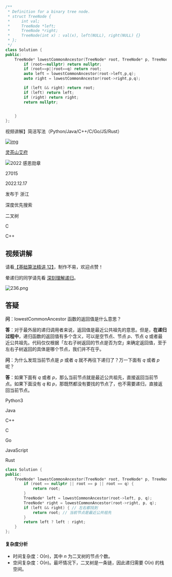 ```cpp
/**
 * Definition for a binary tree node.
 * struct TreeNode {
 *     int val;
 *     TreeNode *left;
 *     TreeNode *right;
 *     TreeNode(int x) : val(x), left(NULL), right(NULL) {}
 * };
 */
class Solution {
public:
    TreeNode* lowestCommonAncestor(TreeNode* root, TreeNode* p, TreeNode* q) {
        if (root==nullptr) return nullptr;
        if (root==p||root==q) return root;
        auto left = lowestCommonAncestor(root->left,p,q);
        auto right = lowestCommonAncestor(root->right,p,q);

        if (left && right) return root;
        if (left) return left;
        if (right) return right;
        return nullptr;

        
    }
};
```

视频讲解】简洁写法（Python/Java/C++/C/Go/JS/Rust）

[![img](https://assets.leetcode.cn/aliyun-lc-upload/users/endlesscheng/avatar_1690721039.png)](https://leetcode.cn/u/endlesscheng/)

[灵茶山艾府](https://leetcode.cn/u/endlesscheng/)

![2022 感恩勋章](https://pic.leetcode.cn/1672297038-gOvOPc-%E6%8E%A5%E5%8F%97%E6%84%9F%E6%81%A9sm.png)



27015



2022.12.17

发布于 浙江

深度优先搜索

二叉树

C

C++

## 视频讲解

请看[【基础算法精讲 12】](https://leetcode.cn/link/?target=https%3A%2F%2Fwww.bilibili.com%2Fvideo%2FBV1W44y1Z7AR%2F)，制作不易，欢迎点赞！

晕递归的同学请先看 [深刻理解递归](https://leetcode.cn/link/?target=https%3A%2F%2Fwww.bilibili.com%2Fvideo%2FBV1UD4y1Y769%2F)。

![236.png](https://pic.leetcode.cn/1681546069-BZfraI-236.png)

## 答疑

**问**：lowestCommonAncestor 函数的返回值是什么意思？

**答**：对于最外层的递归调用者来说，返回值是最近公共祖先的意思。但是，**在递归过程中**，递归函数的返回值有多个含义，可以是空节点、节点 *p*、节点 *q* 或者最近公共祖先。代码仅仅根据「左右子树返回的节点是否为空」来确定返回值，至于左右子树返回的具体是哪个节点，我们并不在乎。

**问**：为什么发现当前节点是 *p* 或者 *q* 就不再往下递归了？万一下面有 *q* 或者 *p* 呢？

**答**：如果下面有 *q* 或者 *p*，那么当前节点就是最近公共祖先，直接返回当前节点。如果下面没有 *q* 和 *p*，那既然都没有要找的节点了，也不需要递归，直接返回当前节点。

Python3

Java

C++

C

Go

JavaScript

Rust

```cpp
class Solution {
public:
    TreeNode* lowestCommonAncestor(TreeNode* root, TreeNode* p, TreeNode* q) {
        if (root == nullptr || root == p || root == q) {
            return root;
        }
        TreeNode* left = lowestCommonAncestor(root->left, p, q);
        TreeNode* right = lowestCommonAncestor(root->right, p, q);
        if (left && right) { // 左右都找到
            return root; // 当前节点是最近公共祖先
        }
        return left ? left : right;
    }
};
```

#### 复杂度分析

- 时间复杂度：O(*n*)，其中 *n* 为二叉树的节点个数。
- 空间复杂度：O(*n*)。最坏情况下，二叉树是一条链，因此递归需要 O(*n*) 的栈空间。
